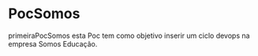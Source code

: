 # PocSomos
primeiraPocSomos
esta Poc tem como objetivo inserir um ciclo devops na empresa Somos Educação.
